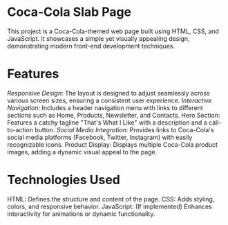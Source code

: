 # **Coca-Cola Slab Page**
This project is a Coca-Cola-themed web page built using HTML, CSS, and JavaScript. It showcases a simple yet visually appealing design, demonstrating modern front-end development techniques.

# **Features**
*Responsive Design*: The layout is designed to adjust seamlessly across various screen sizes, ensuring a consistent user experience.
*Interactive Navigation*: Includes a header navigation menu with links to different sections such as Home, Products, Newsletter, and Contacts.
Hero Section: Features a catchy tagline "That's What I Like" with a description and a call-to-action button.
*Social Media Integration*: Provides links to Coca-Cola's social media platforms (Facebook, Twitter, Instagram) with easily recognizable icons.
Product Display: Displays multiple Coca-Cola product images, adding a dynamic visual appeal to the page.
# **Technologies Used**
HTML: Defines the structure and content of the page.
CSS: Adds styling, colors, and responsive behavior.
JavaScript: (If implemented) Enhances interactivity for animations or dynamic functionality.
